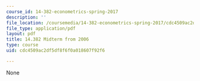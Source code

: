 ```yaml
---
course_id: 14-382-econometrics-spring-2017
description: ''
file_location: /coursemedia/14-382-econometrics-spring-2017/cdc4509ac2df5df8f6f0a018607f92f6_MIT_14_382S17_midterm06.pdf
file_type: application/pdf
layout: pdf
title: 14.382 Midterm from 2006
type: course
uid: cdc4509ac2df5df8f6f0a018607f92f6

---
```

None